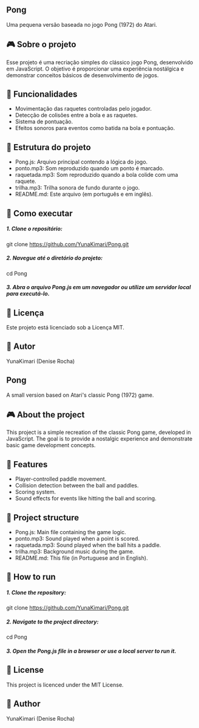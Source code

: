 ## Pong
Uma pequena versão baseada no jogo Pong (1972) do Atari.

## 🎮 Sobre o projeto
Esse projeto é uma recriação simples do clássico jogo Pong, desenvolvido em JavaScript. O objetivo é proporcionar uma experiência nostálgica e demonstrar conceitos básicos de desenvolvimento de jogos.

## 🔧 Funcionalidades
- Movimentação das raquetes controladas pelo jogador.
- Detecção de colisões entre a bola e as raquetes.
- Sistema de pontuação.
- Efeitos sonoros para eventos como batida na bola e pontuação.

## 📁 Estrutura do projeto
- Pong.js: Arquivo principal contendo a lógica do jogo.
- ponto.mp3: Som reproduzido quando um ponto é marcado.
- raquetada.mp3: Som reproduzido quando a bola colide com uma raquete.
- trilha.mp3: Trilha sonora de fundo durante o jogo.
- README.md: Este arquivo (em português e em inglês).

## 🚀 Como executar
##### 1. Clone o repositório:

git clone https://github.com/YunaKimari/Pong.git

##### 2. Navegue até o diretório do projeto:

cd Pong

##### 3. Abra o arquivo Pong.js em um navegador ou utilize um servidor local para executá-lo.

## 📄 Licença
Este projeto está licenciado sob a Licença MIT.

## 👤 Autor
YunaKimari (Denise Rocha)

## Pong
A small version based on Atari's classic Pong (1972) game.

## 🎮 About the project
This project is a simple recreation of the classic Pong game, developed in JavaScript. The goal is to provide a nostalgic experience and demonstrate basic game development concepts.

## 🔧 Features
- Player-controlled paddle movement.
- Collision detection between the ball and paddles.
- Scoring system.
- Sound effects for events like hitting the ball and scoring.

## 📁 Project structure
- Pong.js: Main file containing the game logic.
- ponto.mp3: Sound played when a point is scored.
- raquetada.mp3: Sound played when the ball hits a paddle.
- trilha.mp3: Background music during the game.
- README.md: This file (in Portuguese and in English).

## 🚀 How to run
##### 1. Clone the repository:

git clone https://github.com/YunaKimari/Pong.git

##### 2. Navigate to the project directory:

cd Pong

##### 3. Open the Pong.js file in a browser or use a local server to run it.

## 📄 License
This project is licenced under the MIT License.

## 👤 Author
YunaKimari (Denise Rocha)
